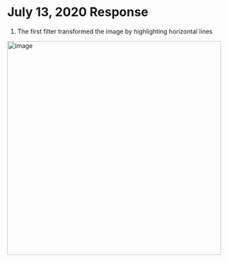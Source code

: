 # July 13, 2020 Response

1. The first filter transformed the image by highlighting horizontal lines 
<img width="492" alt="image" src="https://user-images.githubusercontent.com/67920492/87457280-1b4e2200-c5d6-11ea-8f17-007482d1f480.png"> 
